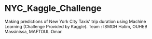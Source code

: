 # NYC_Kaggle_Challenge
Making predictions of New York City Taxis' trip duration using Machine Learning (Challenge Provided by Kaggle). 
Team : ISMGH Hatim, OUHEB Massinissa, MAFTOUL Omar.

